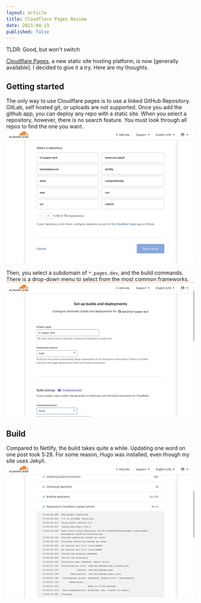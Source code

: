 ```yaml
---
layout: article
title: Cloudflare Pages Review
date: 2021-04-13
published: false
---
```

TLDR: Good, but won't switch

[Cloudflare Pages](https://pages.cloudflare.com), a new static site hosting platform, is now [generally available]. I decided to give it a try. Here are my thoughts.

## Getting started

The only way to use Cloudflare pages is to use a linked GitHub Repository. GitLab, self hosted git, or uploads are not supported. Once you add the github app, you can deploy any repo with a static site. 
When you select a repository, however, there is no search feature. You must look through all repos to find the one you want.
![selecting repo](/uploads/cf/repos.jpeg)

Then, you select a subdomain of `*.pages.dev`, and the build commands. There is a drop-down menu to select from the most common frameworks.
![configuring](/uploads/cf/config.jpeg)

## Build

Compared to Netlify, the build takes quite a while. Updating one word on one post took 5:28. For some reason, Hugo was installed, even though my site uses Jekyll.
![build](/uploads/cf/build.jpeg)


